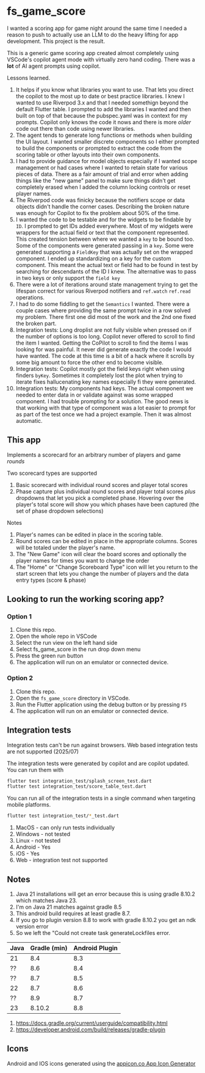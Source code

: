 # fs_game_score

I wanted a scoring app for game night around the same time I needed a reason to push to actually use an LLM to do the heavy lifting for app development.  This project is the result.

This is a generic game scoring app created almost completely using VSCode's copilot agent mode with virtually zero hand coding.  There was a **lot** of AI agent prompts using copilot.

Lessons learned.

1. It helps if you know what libraries you want to use. That lets you direct the copilot to the most up to date or best practice libraries.  I knew I wanted to use Riverpod 3.x and that I needed somethign beyond the default Flutter table. I prompted to add the libraries I wanted and then built on top of that because the pubspec.yaml was in context for my prompts. Copilot only knows the code it nows and there is more _older_ code out there than code using newer libraries.
2. The agent tends to generate long functions or methods when building the UI layout. I wanted smaller discrete components so I either prompted to build the components or prompted to extract the code from the scoring table or other layouts into their own components.
3. I had to provide guidance for model objects especially if I wanted scope management or had cases where I wanted to retain state for various pieces of data.  There as a fair amount of trial and error when adding things like the "new game" panel to make sure things didn't get completely erased when I added the column locking controls or reset player names.
4. The Riverpod code was finicky because the notifiers scope or data objects didn't handle the corner cases.  Describing the broken nature was enough for Copilot to fix the problem about 50% of the time.
5. I wanted the code to be testable and for the widgets to be findable by `ID`. I prompted to get IDs added everywhere. Most of my widgets were wrappers for the actual field or text that the component represented.  This created tension between where we wanted a `key` to be bound too.  Some of the components were generated passing in a `key`.  Some were generated supporting a `FieldKey` that was actually set on the wrapped component. I ended up standardizing on a key for the custom component.  This meant the actual text or field had to be found in test by searching for descendants of the ID I knew. The alternative was to pass in two keys or only support the `field key`
6. There were a lot of iterations around state management trying to get the lifespan correct for various Riverpod notifiers and `ref.watch` `ref.read` operations.
7. I had to do some fiddling to get the `Semantics` I wanted.  There were a couple cases where providing the same prompt twice in a row solved my problem.  There first one did most of the work and the 2nd one fixed the broken part.
8. Integration tests: Long droplist are not fully visible when pressed on if the number of options is too long. Copilot never offered to scroll to find the item I wanted. Getting the CoPilot to scroll to find the items I was looking for was painful.  It never did generate exactly the code I would have wanted. The code at this time is a bit of a hack where it scrolls by some big amount to force the other end to become visible.
9. Integration tests: Copilot mostly got the field keys right when using finders `byKey`. Sometimes it completely lost the plot when trying to iterate fixes hallucenating key names especially fi they were generated.
10. Integration tests: My components had keys.  The actual component we needed to enter data in or validate against was some wrapped component. I had trouble prompting for a solution. The good news is that working with that type of component was a lot easier to prompt for as part of the test once we had a project example. Then it was almost automatic.

## This app

Implements a scorecard for an arbitrary number of players and game _rounds_

Two scorecard types are supported

1. Basic scorecard with individual round scores and player total scores
2. Phase capture plus individual round scores and player total scores _plus_ dropdowns that let you pick a completed phase.  Hovering over the player's total score will show you which phases have been captured (the set of phase dropdown selections)

Notes

1. Player's names can be edited in place in the scoring table.
2. Round scores can be edited in place in the appropriate columns.  Scores will be totaled under the player's name.
3. The "New Game" icon will clear the board scores and optionally the player names for times you want to change the order
4. The "Home" or "Change Scoreboard Type" icon will let you return to the start screen that lets you change the number of players and the data entry types (score & phase)

## Looking to run the working scoring app?

### Option 1

1. Clone this repo.
2. Open the whole repo in VSCode
3. Select the run view on the left hand side
4. Select fs_game_score in the run drop down menu
5. Press the green run button
6. The application will run on an emulator or connected device.

### Option 2

1. Clone this repo.
2. Open the `fs_game_score` directory in VSCode.
3. Run the Flutter application using the debug button or by pressing `F5`
4. The application will run on an emulator or connected device.

## Integration tests

Integration tests can't be run against browsers.  Web based integration tests are not supported (2025/07)

The integration tests were generated by copilot and are copilot updated.  You can run them with

```bash
flutter test integration_test/splash_screen_test.dart
flutter test integration_test/score_table_test.dart
```

You can run all of the integration tests in a single command when targeting mobile platforms.

```bash
flutter test integration_test/*_test.dart
```

1. MacOS - can only run tests individually
2. Windows - not tested
3. Linux - not tested
4. Android - Yes
5. iOS - Yes
6. Web - integration test not supported

## Notes

1. Java 21 installations will get an error because this is using gradle 8.10.2 which matches Java 23.
2. I'm on Java 21 matches against gradle 8.5
3. This android build requires at least gradle 8.7.
4. If you go to plugin version 8.8 to work with gradle 8.10.2 you get an ndk version error
5. So we left the "Could not create task generateLockfiles error.

| Java | Gradle (min) | Android Plugin |
| ---- | ------------ | -------------- |
| 21   | 8.4          | 8.3            |
| ??   | 8.6          | 8.4            |
| ??   | 8.7          | 8.5            |
| 22   | 8.7          | 8.6            |
| ??   | 8.9          | 8.7            |
| 23   | 8.10.2       | 8.8            |

1. <https://docs.gradle.org/current/userguide/compatibility.html>
2. <https://developer.android.com/build/releases/gradle-plugin>

## Icons

Android and IOS icons generated using the [appicon.co App Icon Generator](https://www.appicon.co/)
